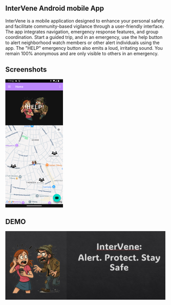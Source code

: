 ## InterVene Android mobile App

InterVene is a mobile application designed to enhance your personal safety and facilitate community-based vigilance through a user-friendly interface. The app integrates navigation, emergency response features, and group coordination. 
Start a guided trip, and in an emergency, use the help button to alert neighborhood watch members or other alert individuals using the app. The "HELP" emergency button also emits a loud, irritating sound.
You remain 100% anonymous and are only visible to others in an emergency.

## Screenshots
<img src="./README_CONTENT/screenshot_distress.png" alt="App screenshot" height="400"/>

## DEMO
<a href="https://www.youtube.com/watch?v=k_v6BY9r834&ab_channel=FrankPolman" target="video">
  <img src="./README_CONTENT/video-thumbnail.png" alt="App Demo Thumbnail" width="500">
</a>
